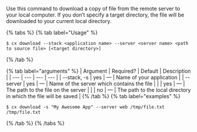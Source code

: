 Use this command to download a copy of file from the remote server to your local computer. If you don’t specify a target directory, the file will be downloaded to your current local directory.

{% tabs %}
{% tab label="Usage" %}

```shell
$ cx download --stack <application name> --server <server name> <path to source file> [<target directory>]
```
{% /tab %}
    
{% tab label="arguments" %}
| Argument | Required? | Default | Description |
|  ---  |  ---  |  ---  |  ---  |
| \--stack, -s <application name> | yes | — | Name of your application |
| \--server <server name> | yes | — | Name of the server which contains the file |
| <path to source file> | yes | — | The path to the file on the server |
| <target directory> | no | — | The path to the local directory in which the file will be saved |
{% /tab %}
{% tab label="examples" %}

```shell
$ cx download -s "My Awesome App" --server web /tmp/file.txt /tmp/file.txt
```

{% /tab %}
{% /tabs %}